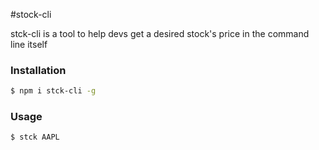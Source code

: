 #stock-cli

stck-cli is a tool to help devs get a desired stock's price in the command line itself

### Installation
```sh
$ npm i stck-cli -g
```

### Usage
```sh
$ stck AAPL
```
